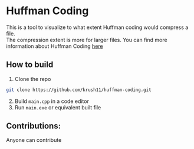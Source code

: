 # Huffman Coding

This is a tool to visualize to what extent Huffman coding would compress a file.  
The compression extent is more for larger files.
You can find more information about Huffman Coding [here](https://www.geeksforgeeks.org/huffman-coding-greedy-algo-3/)

## How to build
1. Clone the repo
```bash
git clone https://github.com/krush11/huffman-coding.git
```
2. Build `main.cpp` in a code editor
3. Run `main.exe` or equivalent built file
## Contributions:
Anyone can contribute
